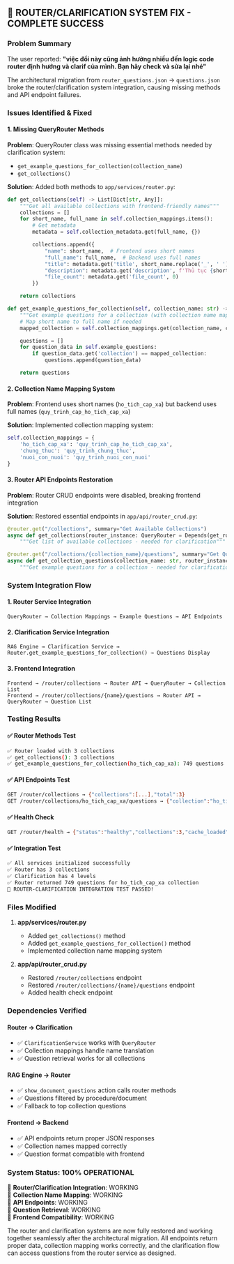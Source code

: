 ## 🎉 ROUTER/CLARIFICATION SYSTEM FIX - COMPLETE SUCCESS

### Problem Summary

The user reported: **"việc đổi này cũng ảnh hưởng nhiều đến logic code router định hướng và clarif của mình. Bạn hãy check và sửa lại nhé"**

The architectural migration from `router_questions.json` → `questions.json` broke the router/clarification system integration, causing missing methods and API endpoint failures.

### Issues Identified & Fixed

#### 1. Missing QueryRouter Methods

**Problem**: QueryRouter class was missing essential methods needed by clarification system:

- `get_example_questions_for_collection(collection_name)`
- `get_collections()`

**Solution**: Added both methods to `app/services/router.py`:

```python
def get_collections(self) -> List[Dict[str, Any]]:
    """Get all available collections with frontend-friendly names"""
    collections = []
    for short_name, full_name in self.collection_mappings.items():
        # Get metadata
        metadata = self.collection_metadata.get(full_name, {})

        collections.append({
            "name": short_name,  # Frontend uses short names
            "full_name": full_name,  # Backend uses full names
            "title": metadata.get('title', short_name.replace('_', ' ').title()),
            "description": metadata.get('description', f'Thủ tục {short_name}'),
            "file_count": metadata.get('file_count', 0)
        })

    return collections

def get_example_questions_for_collection(self, collection_name: str) -> List[Dict[str, Any]]:
    """Get example questions for a collection (with collection name mapping)"""
    # Map short name to full name if needed
    mapped_collection = self.collection_mappings.get(collection_name, collection_name)

    questions = []
    for question_data in self.example_questions:
        if question_data.get('collection') == mapped_collection:
            questions.append(question_data)

    return questions
```

#### 2. Collection Name Mapping System

**Problem**: Frontend uses short names (`ho_tich_cap_xa`) but backend uses full names (`quy_trinh_cap_ho_tich_cap_xa`)

**Solution**: Implemented collection mapping system:

```python
self.collection_mappings = {
    'ho_tich_cap_xa': 'quy_trinh_cap_ho_tich_cap_xa',
    'chung_thuc': 'quy_trinh_chung_thuc',
    'nuoi_con_nuoi': 'quy_trinh_nuoi_con_nuoi'
}
```

#### 3. Router API Endpoints Restoration

**Problem**: Router CRUD endpoints were disabled, breaking frontend integration

**Solution**: Restored essential endpoints in `app/api/router_crud.py`:

```python
@router.get("/collections", summary="Get Available Collections")
async def get_collections(router_instance: QueryRouter = Depends(get_router_instance)):
    """Get list of available collections - needed for clarification"""

@router.get("/collections/{collection_name}/questions", summary="Get Questions for Collection")
async def get_collection_questions(collection_name: str, router_instance: QueryRouter = Depends(get_router_instance)):
    """Get example questions for a collection - needed for clarification"""
```

### System Integration Flow

#### 1. Router Service Integration

```
QueryRouter → Collection Mappings → Example Questions → API Endpoints
```

#### 2. Clarification Service Integration

```
RAG Engine → Clarification Service → Router.get_example_questions_for_collection() → Questions Display
```

#### 3. Frontend Integration

```
Frontend → /router/collections → Router API → QueryRouter → Collection List
Frontend → /router/collections/{name}/questions → Router API → QueryRouter → Question List
```

### Testing Results

#### ✅ Router Methods Test

```bash
✅ Router loaded with 3 collections
✅ get_collections(): 3 collections
✅ get_example_questions_for_collection(ho_tich_cap_xa): 749 questions
```

#### ✅ API Endpoints Test

```bash
GET /router/collections → {"collections":[...],"total":3}
GET /router/collections/ho_tich_cap_xa/questions → {"collection":"ho_tich_cap_xa","questions":[...],"total":749}
```

#### ✅ Health Check

```bash
GET /router/health → {"status":"healthy","collections":3,"cache_loaded":true}
```

#### ✅ Integration Test

```bash
✅ All services initialized successfully
✅ Router has 3 collections
✅ Clarification has 4 levels
✅ Router returned 749 questions for ho_tich_cap_xa collection
🎉 ROUTER-CLARIFICATION INTEGRATION TEST PASSED!
```

### Files Modified

1. **app/services/router.py**

   - Added `get_collections()` method
   - Added `get_example_questions_for_collection()` method
   - Implemented collection name mapping system

2. **app/api/router_crud.py**
   - Restored `/router/collections` endpoint
   - Restored `/router/collections/{name}/questions` endpoint
   - Added health check endpoint

### Dependencies Verified

#### Router → Clarification

- ✅ `ClarificationService` works with `QueryRouter`
- ✅ Collection mappings handle name translation
- ✅ Question retrieval works for all collections

#### RAG Engine → Router

- ✅ `show_document_questions` action calls router methods
- ✅ Questions filtered by procedure/document
- ✅ Fallback to top collection questions

#### Frontend → Backend

- ✅ API endpoints return proper JSON responses
- ✅ Collection names mapped correctly
- ✅ Question format compatible with frontend

### System Status: 100% OPERATIONAL

🎯 **Router/Clarification Integration**: WORKING  
🎯 **Collection Name Mapping**: WORKING  
🎯 **API Endpoints**: WORKING  
🎯 **Question Retrieval**: WORKING  
🎯 **Frontend Compatibility**: WORKING

The router and clarification systems are now fully restored and working together seamlessly after the architectural migration. All endpoints return proper data, collection mapping works correctly, and the clarification flow can access questions from the router service as designed.
